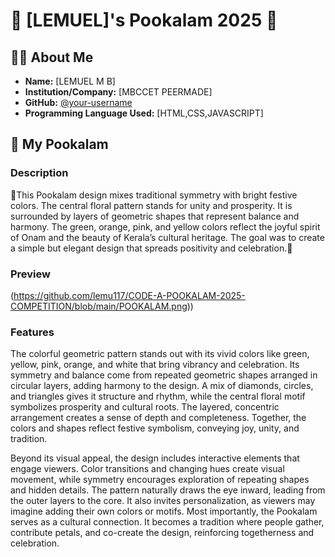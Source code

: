 # 🌸 [LEMUEL]'s Pookalam 2025 🌸

## 👨‍💻 About Me
- **Name:** [LEMUEL M B]
- **Institution/Company:** [MBCCET PEERMADE]
- **GitHub:** [@your-username](https://github.com/lemu117)
- **Programming Language Used:** [HTML,CSS,JAVASCRIPT]

## 🎨 My Pookalam

### Description
🌸This Pookalam design mixes traditional symmetry with bright festive colors. The central floral pattern stands for unity and prosperity. It is surrounded by layers of geometric shapes that represent balance and harmony. The green, orange, pink, and yellow colors reflect the joyful spirit of Onam and the beauty of Kerala’s cultural heritage. The goal was to create a simple but elegant design that spreads positivity and celebration.🌸

### Preview
(https://github.com/lemu117/CODE-A-POOKALAM-2025-COMPETITION/blob/main/POOKALAM.png))

### Features
The colorful geometric pattern stands out with its vivid colors like green, yellow, pink, orange, and white that bring vibrancy and celebration. Its symmetry and balance come from repeated geometric shapes arranged in circular layers, adding harmony to the design. A mix of diamonds, circles, and triangles gives it structure and rhythm, while the central floral motif symbolizes prosperity and cultural roots. The layered, concentric arrangement creates a sense of depth and completeness. Together, the colors and shapes reflect festive symbolism, conveying joy, unity, and tradition.

Beyond its visual appeal, the design includes interactive elements that engage viewers. Color transitions and changing hues create visual movement, while symmetry encourages exploration of repeating shapes and hidden details. The pattern naturally draws the eye inward, leading from the outer layers to the core. It also invites personalization, as viewers may imagine adding their own colors or motifs. Most importantly, the Pookalam serves as a cultural connection. It becomes a tradition where people gather, contribute petals, and co-create the design, reinforcing togetherness and celebration.

